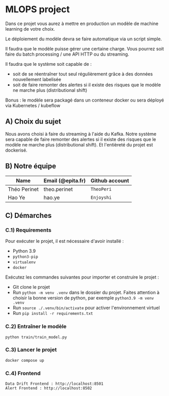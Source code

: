 # MLOPS project

Dans ce projet vous aurez à mettre en production un modèle de machine learning de votre choix.

Le déploiement du modèle devra se faire automatique via un script simple. 

Il faudra que le modèle puisse gérer une certaine charge. Vous pourrez soit faire du batch processing / une API HTTP ou du streaming. 

Il faudra que le système soit capable de : 
 - soit de se réentraîner tout seul régulièrement grâce à des données nouvellement labelisée
 - soit de faire remonter des alertes si il existe des risques que le modèle ne marche plus (distributional shift)
 
Bonus : le modèle sera packagé dans un conteneur docker ou sera déployé via Kubernetes / kubeflow

## A) Choix du sujet

Nous avons choisi à faire du streaming à l'aide du Kafka. Notre système sera capable de faire remonter des alertes si il existe des risques que le modèle ne marche plus (distributional shift). Et l'entièreté du projet est dockerisé.

## B) Notre équipe

| Name             | Email (@epita.fr)         | Github account |
| ---------------- | ------------------------- | -------------- |
| Théo Perinet     | theo.perinet              | `TheoPeri`     |
| Hao Ye           | hao.ye                    | `Enjoyshi`     |

## C) Démarches

### C.1) Requirements
Pour exécuter le projet, il est nécessaire d'avoir installé :
* Python 3.9
* `python3-pip`
* `virtualenv`
* `docker`

Exécutez les commandes suivantes pour importer et construire le projet :
* Git clone le projet
* Run `python -m venv .venv` dans le dossier du projet. Faites attention à choisir la bonne version de python, par exemple `python3.9 -m venv .venv`
* Run `source ./.venv/bin/activate` pour activer l'environnement virtuel
* Run `pip install -r requirements.txt`

### C.2) Entraîner le modèle
```
python train/train_model.py
```

### C.3) Lancer le projet
```
docker compose up
```

### C.4) Frontend
```
Data Drift Frontend : http://localhost:8501
Alert Frontend : http://localhost:8502
```


